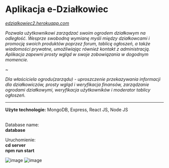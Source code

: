 <h1>Aplikacja e-Działkowiec</h1> 
 <em> 
 <a href="https://edzialkowiec2.herokuapp.com/#/">edzialkowiec2.herokuapp.com</a>
<p>Pozwala użytkownikowi zarządzać swoim ogrodem działkowym na odległość. Wesprze swobodną wymianę myśli między działkowcami i promocję swoich produktów poprzez forum, tablicę ogłoszeń, a także wiadomości prywatne, umożliwiając również kontakt z administracją. Aplikacja zapewni prosty wgląd w swoje zobowiązania w dogodnym momencie. </p>
~
<p>Dla właściciela ogrodu(zarządu) - uproszczenie przekazywania informacji dla działkowiczów, prosty wgląd i weryfikacja finansów, zarządzanie ogrodami działkowymi, weryfikacja użytkowników i moderator tablicy ogłoszeń.
 </p></em> 
 
 <hr>
 
<b>Użyte technologie:</b> MongoDB, Express, React JS, Node JS

<br>
Database name:
<br>
<b>database</b>
  
Uruchomienie: 
<br>
<b>cd server</b>
<br>
<b>npm run start</b>

![image](https://github.com/izabelkawl/e-Dzialkowiec/assets/37289552/6cb82a27-dd59-4325-ac78-14a91b49ffa1)
![image](https://github.com/izabelkawl/e-Dzialkowiec/assets/37289552/17282611-f390-407e-a14e-673ce453e090)
